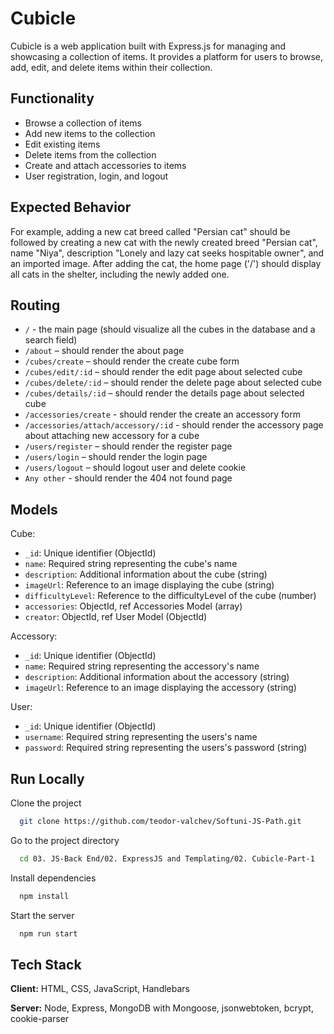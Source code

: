 
# Cubicle

Cubicle is a web application built with Express.js for managing and showcasing a collection of items. It provides a platform for users to browse, add, edit, and delete items within their collection.

## Functionality

- Browse a collection of items
- Add new items to the collection
- Edit existing items
- Delete items from the collection
- Create and attach accessories to items
- User registration, login, and logout

## Expected Behavior

For example, adding a new cat breed called "Persian cat" should be followed by creating a new cat with the newly created breed "Persian cat", name "Niya", description "Lonely and lazy cat seeks hospitable owner", and an imported image. After adding the cat, the home page ('/') should display all cats in the shelter, including the newly added one.

## Routing

- `/` - the main page (should visualize all the cubes in the database and a search field)
- `/about` – should render the about page
- `/cubes/create` – should render the create cube form
- `/cubes/edit/:id` – should render the edit page about selected cube
- `/cubes/delete/:id` – should render the delete page about selected cube
- `/cubes/details/:id` – should render the details page about selected cube
- `/accessories/create` - should render the create an accessory form
- `/accessories/attach/accessory/:id` - should render the accessory page about attaching new accessory for a cube
- `/users/register` – should render the register page
- `/users/login` – should render the login page
- `/users/logout` – should logout user and delete cookie
- `Any other` - should render the 404 not found page

## Models
Cube:

- `_id`: Unique identifier (ObjectId)
- `name`: Required string representing the cube's name
- `description`: Additional information about the cube (string)
- `imageUrl`: Reference to an image displaying the cube (string)
- `difficultyLevel`: Reference to the difficultyLevel of the cube (number)
- `accessories`: ObjectId, ref Accessories Model (array)
- `creator`: ObjectId, ref User Model (ObjectId)

Accessory:

- `_id`: Unique identifier (ObjectId)
- `name`: Required string representing the accessory's name
- `description`: Additional information about the accessory (string)
- `imageUrl`: Reference to an image displaying the accessory (string)

User:

- `_id`: Unique identifier (ObjectId)
- `username`: Required string representing the users's name
- `password`: Required string representing the users's password (string)

## Run Locally

Clone the project

```bash
  git clone https://github.com/teodor-valchev/Softuni-JS-Path.git
```

Go to the project directory

```bash
  cd 03. JS-Back End/02. ExpressJS and Templating/02. Cubicle-Part-1
```

Install dependencies

```bash
  npm install
```

Start the server

```bash
  npm run start
```


## Tech Stack

**Client:** HTML, CSS, JavaScript, Handlebars

**Server:** Node, Express, MongoDB with Mongoose, jsonwebtoken, bcrypt, cookie-parser

